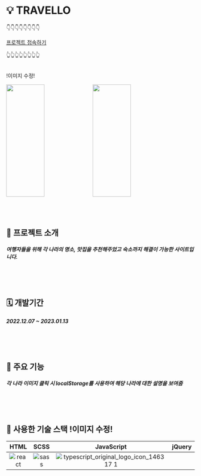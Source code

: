 # 💡 TRAVELLO

👇👇👇👇👇👇👇👇

[프로젝트 접속하기](https://jumpjoong.github.io/TRAVELLO/)


👆👆👆👆👆👆👆👆

<br/> !이미지 수정!

<img src="https://user-images.githubusercontent.com/100519998/227865873-66dfd20f-2f12-4182-a03d-8bc6e6f61611.png" width ="45%" height="300px"> <img src="https://user-images.githubusercontent.com/100519998/227868077-64f0293b-43ae-4dba-b022-1c5b556c7eab.png" width ="45%" height="300px">

<br/>
<br/>


## 📌 프로젝트 소개

<h5>여행자들을 위해 각 나라의 명소, 맛집을 추천해주었고 숙소까지 해결이 가능한 사이트입니다.

<br/>
<br/>
<br/>
<br/>
<br/>

## 🗓️ 개발기간

<h5>2022.12.07 ~ 2023.01.13

<br/>
<br/>
<br/>
<br/>
<br/>

## 📎 주요 기능 

<h5> 각 나라 이미지 클릭 시 localStorage를 사용하여 해당 나라에 대한 설명을 보여줌

<br/>
<br/>
<br/>
<br/>
<br/>

## 📍 사용한 기술 스택 !이미지 수정!
| HTML | SCSS | JavaScript | jQuery |
|:---:|:---:|:---:|:---:|
| ![react](https://user-images.githubusercontent.com/100519998/227874284-72192c04-3f8b-4ae7-94d8-de30a043166a.svg)| ![sass](https://user-images.githubusercontent.com/100519998/227877981-7552edea-b3d7-401b-9500-468e56285567.svg) | ![typescript_original_logo_icon_146317 1](https://user-images.githubusercontent.com/100519998/236756423-b93db12f-fd51-4772-b12c-67a088561f59.svg)




<br/>
<br/>
